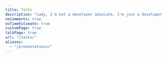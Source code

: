 ```yaml
---
title: Talks
description: "Lady, I'm not a developer advocate, I'm just a developer who likes to talk about front end stuff sometimes."
noComments: true
noTimeEstimate: true
customPage: true
talkPage: true
url: "/talks/"
aliases:
  - "/presentations/"
---
```

